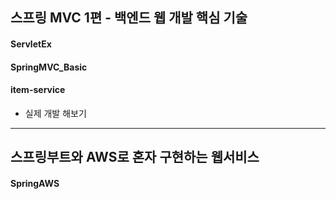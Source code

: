 ## 스프링 MVC 1편 - 백엔드 웹 개발 핵심 기술

#### ServletEx

#### SpringMVC_Basic

#### item-service
- 실제 개발 해보기

<hr>

## 스프링부트와 AWS로 혼자 구현하는 웹서비스
#### SpringAWS

